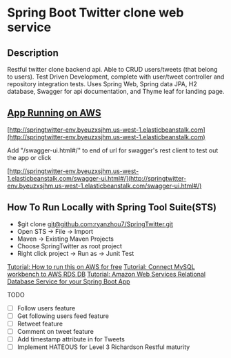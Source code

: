 # Spring Boot Twitter clone web service  
## Description
Restful twitter clone backend api. Able to CRUD users/tweets (that belong to users). Test Driven Development, complete with user/tweet controller and repository integration tests. Uses Spring Web, Spring data JPA, H2 database, Swagger for api documentation, and Thyme leaf for landing page.

## [App Running on AWS](http://springtwitter-env.byeuzxsjhm.us-west-1.elasticbeanstalk.com)
[http://springtwitter-env.byeuzxsjhm.us-west-1.elasticbeanstalk.com](http://springtwitter-env.byeuzxsjhm.us-west-1.elasticbeanstalk.com)

Add "/swagger-ui.html#/" to end of url for swagger's rest client to test out the app or click

[http://springtwitter-env.byeuzxsjhm.us-west-1.elasticbeanstalk.com/swagger-ui.html#/](http://springtwitter-env.byeuzxsjhm.us-west-1.elasticbeanstalk.com/swagger-ui.html#/)

## How To Run Locally with Spring Tool Suite(STS)
* $git clone [git@github.com:ryanzhou7/SpringTwitter.git](git@github.com:ryanzhou7/SpringTwitter.git)
* Open STS -> File -> Import
* Maven -> Existing Maven Projects
* Choose SpringTwitter as root project
* Right click project -> Run as -> Junit Test

[Tutorial: How to run this on AWS for free](https://medium.com/@ryanzhou7/running-spring-boot-on-amazon-web-services-for-free-f3b0aeec809)
[Tutorial: Connect MySQL workbench to AWS RDS DB](https://medium.com/@ryanzhou7/connecting-a-mysql-workbench-to-amazon-web-services-relational-database-service-36ae1f23d424)
[Tutorial: Amazon Web Services Relational Database Service for your Spring Boot App](https://medium.com/@ryanzhou7/using-aws-rds-for-your-spring-boot-app-ca8f4b09c9b8)

TODO
- [ ] Follow users feature
- [ ] Get following users feed feature
- [ ] Retweet feature
- [ ] Comment on tweet feature 
- [ ] Add timestamp attribute in for Tweets 
- [ ] Implement HATEOUS for Level 3 Richardson Restful maturity
